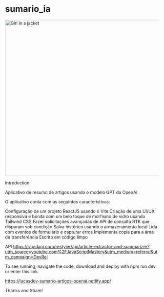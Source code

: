 # sumario_ia

<img src="http://cointoken.com.br/wp-content/uploads/2023/04/PICIA.jpg" alt="Girl in a jacket" width="833" height="512">

Introduction

Aplicativo de resumo de artigos usando o modelo GPT da OpenAI.

O aplicativo conta com as seguintes caracteristicas:

Configuração de um projeto ReactJS usando o Vite
Criação de uma UI/UX responsiva e bonita com um belo toque de morfismo de vidro usando Tailwind CSS
Fazer solicitações avançadas de API de consulta RTK que disparam sob condição
Salva histórico usando o armazenamento local
Lida com eventos de formulário e capturar erros
Implementa copia para a área de transferência
Escrito em código limpo

API
https://rapidapi.com/restyler/api/article-extractor-and-summarizer?utm_source=youtube.com%2FJavaScriptMastery&utm_medium=referral&utm_campaign=DevRel

To see running, navigate the code, download and deploy with npm run dev or enter this link.

https://lucasdev-sumario-artigos-openai.netlify.app/

Thanks and Share!
